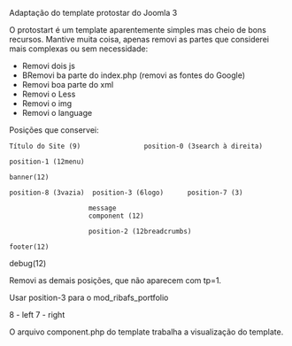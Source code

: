 Adaptação do template protostar do Joomla 3

O protostart é um template aparentemente simples mas cheio de bons recursos.
Mantive muita coisa, apenas removi as partes que considerei mais complexas ou sem necessidade:
- Removi dois js
- BRemovi ba parte do index.php (removi as fontes do Google)
- Removi boa parte do xml
- Removi o Less
- Removi o img
- Removi o language

Posições que conservei:

    Título do Site (9)                position-0 (3search à direita)

    position-1 (12menu)

    banner(12)

    position-8 (3vazia)  position-3 (6logo)      position-7 (3)

                        message
                        component (12)

                        position-2 (12breadcrumbs)

    footer(12)

debug(12)

Removi as demais posições, que não aparecem com tp=1.

Usar position-3 para o mod_ribafs_portfolio

8 - left
7 - right


O arquivo component.php do template trabalha a visualização do template.

